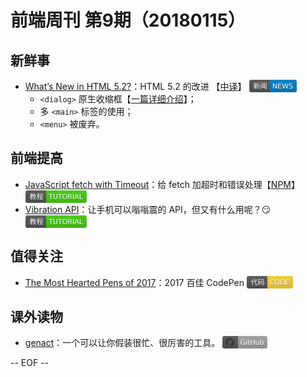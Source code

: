 # 前端周刊 第9期（20180115）

## 新鲜事
- [What’s New in HTML 5.2?](https://bitsofco.de/whats-new-in-html-5-2/?utm_source=mife&utm_medium=article&utm_campaign=mifeweekly&utm_term=news)：HTML 5.2 的改进 【[中译](https://mp.weixin.qq.com/s/-5PDK44-7SUkX0A90qoGAA?utm_source=mife&utm_medium=article&utm_campaign=mifeweekly&utm_term=news)】 <img valign="top" width="auto" height="20" src="./assets/news.svg" />
    - `<dialog>` 原生收缩框【[一篇详细介绍](https://keithjgrant.com/posts/2018/meet-the-new-dialog-element/?utm_source=mife&utm_medium=article&utm_campaign=mifeweekly&utm_term=tutorial)】；
    - 多 `<main>` 标签的使用；
    - `<menu>` 被废弃。

## 前端提高
- [JavaScript fetch with Timeout](https://davidwalsh.name/fetch-timeout?utm_source=mife&utm_medium=article&utm_campaign=mifeweekly&utm_term=tutorial)：给 fetch 加超时和错误处理【[NPM](https://www.npmjs.com/package/fetch-with-timeout?utm_source=mife&utm_medium=article&utm_campaign=mifeweekly&utm_term=tutorial)】 <img valign="top" width="auto" height="20" src="./assets/tutorial.svg" />
- [Vibration API](https://davidwalsh.name/vibration-api?utm_source=mife&utm_medium=article&utm_campaign=mifeweekly&utm_term=code)：让手机可以嗡嗡震的 API，但又有什么用呢？😏 <img valign="top" width="auto" height="20" src="./assets/tutorial.svg" />

## 值得关注
- [The Most Hearted Pens of 2017](https://codepen.io/2017/popular/pens/?utm_source=mife&utm_medium=article&utm_campaign=mifeweekly&utm_term=github)：2017 百佳 CodePen <img valign="top" width="auto" height="20" src="./assets/code.svg" />

## 课外读物
- [genact](https://github.com/svenstaro/genact?utm_source=mife&utm_medium=article&utm_campaign=mifeweekly&utm_term=news)：一个可以让你假装很忙、很厉害的工具。 <img valign="top" width="auto" height="20" src="./assets/github.svg" />

-- EOF --
